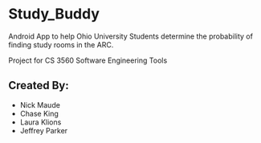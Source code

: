 # Study_Buddy
Android App to help Ohio University Students determine the probability of finding study rooms in the ARC.

Project for CS 3560 Software Engineering Tools

## Created By:
- Nick Maude
- Chase King
- Laura Klions
- Jeffrey Parker
